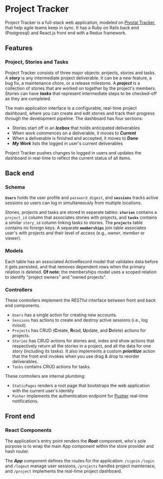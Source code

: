 # Project Tracker

Project Tracker is a full-stack web application, modeled on [Pivotal Tracker](http://www.pivotaltracker.com),
that help agile teams keep in sync. It has a Ruby on Rails back end (Postgresql)
and React.js front end with a Redux framework.

## Features

### Project, Stories and Tasks

Project Tracker consists of three major objects: projects, stories and tasks. A ***story*** is any intermediate project deliverable. It can be a new feature, a bug fix, a maintenance chore, or a release milestone. A ***project*** is a collection of stories that are worked on together by the project's members. Stories can have ***tasks*** that represent intermediate steps to be checked-off as they are completed.

The main application interface is a configurable, real-time project dashboard, where you can create and edit stories and track their progress through the development pipeline. The dashboard has four sections:

- Stories start off in an ***Icebox*** that holds anticipated deliverables
- When work commences on a deliverable, it moves to ***Current***
- When a deliverable is finished and accepted, it moves to ***Done***
- ***My Work*** lists the logged in user's current deliverables

Project Tracker pushes changes to logged in users and updates the dashboard in real-time to reflect the current status of all items.

## Back end

### Schema

**```Users```** holds the user profile and ```password_digest```, and **```sessions```** tracks active sessions so users can log in simultaneously from multiple locations.

Stories, projects and tasks are stored in separate tables: **```stories```** contains a ```project_id``` column that associates stories with projects, and **``tasks``** contains a similar ```story_id``` column linking tasks to stories. The **```projects```** table contains no foreign keys. A separate **```memberships```** join table associates user's with projects and their level of access (e.g., *owner*, *member* or *viewer*).

### Models

Each table has an associated ActiveRecord model that validates data before it gets persisted, and that removes dependent rows when the primary relation is deleted. **Of note:** the memberships model uses a scoped relation to identify "project owners" and "owned projects".

### Controllers

These controllers implement the RESTful interface between front and back end components.

- ```Users``` has a single action for creating new accounts.
- ```Sessions``` has actions to create and destroy active sessions (i.e., log in/out).
- ```Projects``` has CRUD (**C**reate, **R**ead, **U**pdate, and **D**elete) actions for projects.
- ```Stories``` has CRUD actions for stories and, index and show actions that respectively return all the stories in a project, and all the data for one story (including its tasks). It also implements a custom ***prioritize*** action that the front end invokes when you use drag & drop to reorder deliverables.
- ```Tasks``` contains CRUD actions for tasks.

These controllers are internal plumbing:
- ```StaticPages``` renders a root page that bootstraps the web application with the current user's identity
- ```Pusher``` implements the authentication endpoint for [Pusher](https://pusher.com/) real-time notifications.

## Front end

### React Components

The application's entry point renders the ***Root*** component, who's sole purpose is to wrap the main App component within the store provider and hash router.

The ***App*** component defines the routes for the application: ```/signin``` ```/login``` and ```/logout``` manage user sessions, ```/projects``` handles project maintenace, and ```/project``` implements the real-time project dashboard.

